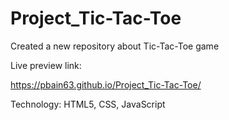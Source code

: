 # Project_Tic-Tac-Toe
Created a new repository about Tic-Tac-Toe game


Live preview link:

https://pbain63.github.io/Project_Tic-Tac-Toe/


Technology: HTML5, CSS, JavaScript